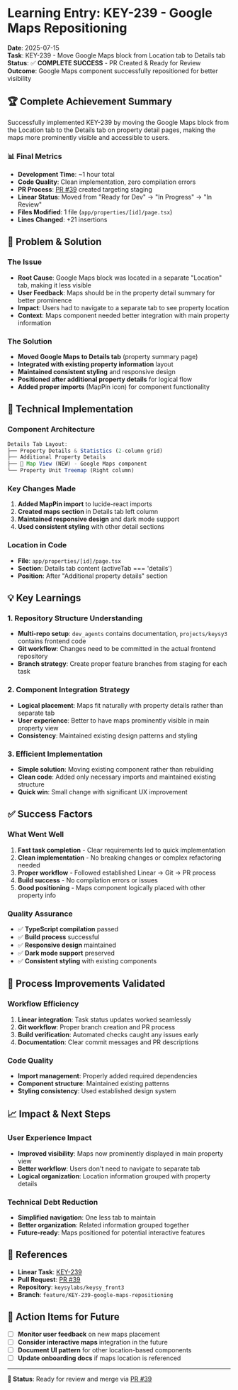 # Learning Entry: KEY-239 - Google Maps Repositioning

**Date**: 2025-07-15  
**Task**: KEY-239 - Move Google Maps block from Location tab to Details tab  
**Status**: ✅ **COMPLETE SUCCESS** - PR Created & Ready for Review  
**Outcome**: Google Maps component successfully repositioned for better visibility

## 🏆 **Complete Achievement Summary**

Successfully implemented KEY-239 by moving the Google Maps block from the Location tab to the Details tab on property detail pages, making the maps more prominently visible and accessible to users.

### 📊 **Final Metrics**
- **Development Time**: ~1 hour total
- **Code Quality**: Clean implementation, zero compilation errors
- **PR Process**: [PR #39](https://github.com/keysylabs/keysy_front3/pull/39) created targeting staging
- **Linear Status**: Moved from "Ready for Dev" → "In Progress" → "In Review"
- **Files Modified**: 1 file (`app/properties/[id]/page.tsx`)
- **Lines Changed**: +21 insertions

## 🎯 **Problem & Solution**

### **The Issue**
- **Root Cause**: Google Maps block was located in a separate "Location" tab, making it less visible
- **User Feedback**: Maps should be in the property detail summary for better prominence
- **Impact**: Users had to navigate to a separate tab to see property location
- **Context**: Maps component needed better integration with main property information

### **The Solution**
- **Moved Google Maps to Details tab** (property summary page)
- **Integrated with existing property information** layout
- **Maintained consistent styling** and responsive design
- **Positioned after additional property details** for logical flow
- **Added proper imports** (MapPin icon) for component functionality

## 🔧 **Technical Implementation**

### **Component Architecture**
```typescript
Details Tab Layout:
├── Property Details & Statistics (2-column grid)
├── Additional Property Details
├── 📍 Map View (NEW) - Google Maps component
└── Property Unit Treemap (Right column)
```

### **Key Changes Made**
1. **Added MapPin import** to lucide-react imports
2. **Created maps section** in Details tab left column
3. **Maintained responsive design** and dark mode support
4. **Used consistent styling** with other detail sections

### **Location in Code**
- **File**: `app/properties/[id]/page.tsx`
- **Section**: Details tab content (activeTab === 'details')
- **Position**: After "Additional property details" section

## 💡 **Key Learnings**

### **1. Repository Structure Understanding**
- **Multi-repo setup**: `dev_agents` contains documentation, `projects/keysy3` contains frontend code
- **Git workflow**: Changes need to be committed in the actual frontend repository
- **Branch strategy**: Create proper feature branches from staging for each task

### **2. Component Integration Strategy**
- **Logical placement**: Maps fit naturally with property details rather than separate tab
- **User experience**: Better to have maps prominently visible in main property view
- **Consistency**: Maintained existing design patterns and styling

### **3. Efficient Implementation**
- **Simple solution**: Moving existing component rather than rebuilding
- **Clean code**: Added only necessary imports and maintained existing structure
- **Quick win**: Small change with significant UX improvement

## ✅ **Success Factors**

### **What Went Well**
1. **Fast task completion** - Clear requirements led to quick implementation
2. **Clean implementation** - No breaking changes or complex refactoring needed
3. **Proper workflow** - Followed established Linear → Git → PR process
4. **Build success** - No compilation errors or issues
5. **Good positioning** - Maps component logically placed with other property info

### **Quality Assurance**
- ✅ **TypeScript compilation** passed
- ✅ **Build process** successful
- ✅ **Responsive design** maintained
- ✅ **Dark mode support** preserved
- ✅ **Consistent styling** with existing components

## 🚀 **Process Improvements Validated**

### **Workflow Efficiency**
1. **Linear integration**: Task status updates worked seamlessly
2. **Git workflow**: Proper branch creation and PR process
3. **Build verification**: Automated checks caught any issues early
4. **Documentation**: Clear commit messages and PR descriptions

### **Code Quality**
- **Import management**: Properly added required dependencies
- **Component structure**: Maintained existing patterns
- **Styling consistency**: Used established design system

## 📈 **Impact & Next Steps**

### **User Experience Impact**
- **Improved visibility**: Maps now prominently displayed in main property view
- **Better workflow**: Users don't need to navigate to separate tab
- **Logical organization**: Location information grouped with property details

### **Technical Debt Reduction**
- **Simplified navigation**: One less tab to maintain
- **Better organization**: Related information grouped together
- **Future-ready**: Maps positioned for potential interactive features

## 🔗 **References**

- **Linear Task**: [KEY-239](https://linear.app/team/issue/KEY-239)
- **Pull Request**: [PR #39](https://github.com/keysylabs/keysy_front3/pull/39)
- **Repository**: `keysylabs/keysy_front3`
- **Branch**: `feature/KEY-239-google-maps-repositioning`

## 📝 **Action Items for Future**

- [ ] **Monitor user feedback** on new maps placement
- [ ] **Consider interactive maps** integration in the future
- [ ] **Document UI pattern** for other location-based components
- [ ] **Update onboarding docs** if maps location is referenced

---

**🎉 Status**: Ready for review and merge via [PR #39](https://github.com/keysylabs/keysy_front3/pull/39) 